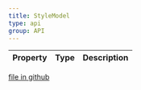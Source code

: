 ```yaml
---
title: StyleModel
type: api
group: API
---
```



Property|Type|Description
---|---|---

[file in github](https://github.com/qgrid/ng2/core/style.model.d.ts)
